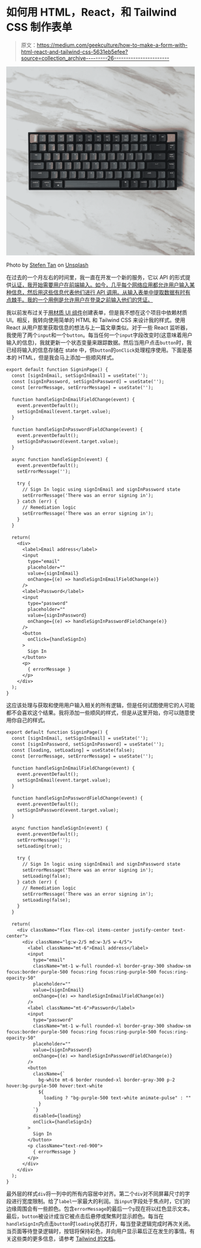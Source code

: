 # 如何用 HTML，React，和 Tailwind CSS 制作表单

> 原文：<https://medium.com/geekculture/how-to-make-a-form-with-html-react-and-tailwind-css-5631eb5efee?source=collection_archive---------26----------------------->

![](img/4ce9bdca461bcc53d87a5de107592730.png)

Photo by [Stefen Tan](https://unsplash.com/@stefentan?utm_source=unsplash&utm_medium=referral&utm_content=creditCopyText) on [Unsplash](https://unsplash.com/s/photos/keyboard?utm_source=unsplash&utm_medium=referral&utm_content=creditCopyText)

在过去的一个月左右的时间里，我一直在开发一个新的服务，它以 API 的形式提供[认证，我开始需要用户在前端输入。如今，几乎每个网络应用都允许用户输入某种信息，然后用这些信息代表他们进行 API 调用。从输入表单中提取数据有时有点棘手。我的一个用例是允许用户在登录之前输入他们的凭证。](https://crowauth.com/)

我以前发布过关于[用材质 UI 组件](https://thomasstep.com/blog/making-a-form-in-material-ui-with-textfield-and-button)创建表单，但是我不想在这个项目中依赖材质 UI。相反，我转向使用简单的 HTML 和 Tailwind CSS 来设计我的样式。使用 React 从用户那里获取信息的想法与上一篇文章类似。对于一些 React 监听器，我使用了两个`input`和一个`button`。每当任何一个`input`字段改变时(这意味着用户输入的信息)，我就更新一个状态变量来跟踪数据。然后当用户点击`button`时，我已经将输入的信息存储在 state 中，供`button`的`onClick`处理程序使用。下面是基本的 HTML，但是我会马上添加一些顺风样式。

```
export default function SigninPage() {
  const [signInEmail, setSignInEmail] = useState('');
  const [signInPassword, setSignInPassword] = useState('');
  const [errorMessage, setErrorMessage] = useState('');

  function handleSignInEmailFieldChange(event) {
    event.preventDefault();
    setSignInEmail(event.target.value);
  }

  function handleSignInPasswordFieldChange(event) {
    event.preventDefault();
    setSignInPassword(event.target.value);
  }

  async function handleSignIn(event) {
    event.preventDefault();
    setErrorMessage('');

    try {
      // Sign In logic using signInEmail and signInPassword state
      setErrorMessage('There was an error signing in');
    } catch (err) {
      // Remediation logic
      setErrorMessage('There was an error signing in');
    }
  }

  return(
    <div>
      <label>Email address</label>
      <input
        type="email"
        placeholder=""
        value={signInEmail}
        onChange={(e) => handleSignInEmailFieldChange(e)}
      />
      <label>Password</label>
      <input
        type="password"
        placeholder=""
        value={signInPassword}
        onChange={(e) => handleSignInPasswordFieldChange(e)}
      />
      <button
        onClick={handleSignIn}
      >
        Sign In
      </button>
      <p>
        { errorMessage }
      </p>
    </div>
  );
}
```

这应该处理与获取和使用用户输入相关的所有逻辑，但是任何试图使用它的人可能都不会喜欢这个结果。我将添加一些顺风的样式，但是从这里开始，你可以随意使用你自己的样式。

```
export default function SigninPage() {
  const [signInEmail, setSignInEmail] = useState('');
  const [signInPassword, setSignInPassword] = useState('');
  const [loading, setLoading] = useState(false);
  const [errorMessage, setErrorMessage] = useState('');

  function handleSignInEmailFieldChange(event) {
    event.preventDefault();
    setSignInEmail(event.target.value);
  }

  function handleSignInPasswordFieldChange(event) {
    event.preventDefault();
    setSignInPassword(event.target.value);
  }

  async function handleSignIn(event) {
    event.preventDefault();
    setErrorMessage('');
    setLoading(true);

    try {
      // Sign In logic using signInEmail and signInPassword state
      setErrorMessage('There was an error signing in');
      setLoading(false);
    } catch (err) {
      // Remediation logic
      setErrorMessage('There was an error signing in');
      setLoading(false);
    }
  }

  return(
    <div className="flex flex-col items-center justify-center text-center">
      <div className="lg:w-2/5 md:w-3/5 w-4/5">
        <label className="mt-6">Email address</label>
        <input
          type="email"
          className="mt-1 w-full rounded-xl border-gray-300 shadow-sm focus:border-purple-500 focus:ring focus:ring-purple-500 focus:ring-opacity-50"
          placeholder=""
          value={signInEmail}
          onChange={(e) => handleSignInEmailFieldChange(e)}
        />
        <label className="mt-6">Password</label>
        <input
          type="password"
          className="mt-1 w-full rounded-xl border-gray-300 shadow-sm focus:border-purple-500 focus:ring focus:ring-purple-500 focus:ring-opacity-50"
          placeholder=""
          value={signInPassword}
          onChange={(e) => handleSignInPasswordFieldChange(e)}
        />
        <button
          className={`
            bg-white mt-6 border rounded-xl border-gray-300 p-2 hover:bg-purple-500 hover:text-white
            ${
              loading ? "bg-purple-500 text-white animate-pulse" : ""
            }
          `}
          disabled={loading}
          onClick={handleSignIn}
        >
          Sign In
        </button>
        <p className="text-red-900">
          { errorMessage }
        </p>
      </div>
    </div>
  );
}
```

最外层的样式`div`将一列中的所有内容居中对齐。第二个`div`对不同屏幕尺寸的字段进行宽度限制。给了`label`一家最大的利润。当`input`字段处于焦点时，它们的边缘周围会有一些颜色。包含`errorMessage`的最后一个`p`现在将以红色显示文本。最后，`button`被设计成当它被点击后悬停或聚焦时显示颜色。每当在`handleSignIn`内点击`button`时`loading`状态打开，每当登录逻辑完成时再次关闭。当页面等待登录逻辑时，按钮将保持彩色，并向用户显示幕后正在发生的事情。有关这些类的更多信息，请参考 [Tailwind 的文档](https://tailwindcss.com/docs)。